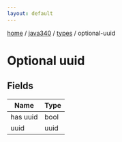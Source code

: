 ```yaml
---
layout: default
---
```


[home](/)  /  [java340](/protocol/java340)  /  [types](/protocol/java340/types)  /  optional-uuid

# Optional uuid

## Fields

Name | Type
---|---
has uuid | bool
uuid | uuid

